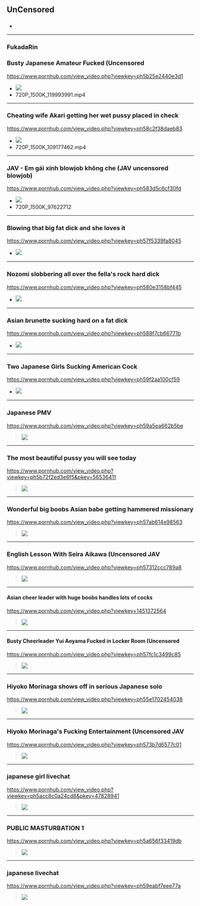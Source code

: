## UnCensored
### 

- ![]()
---
### FukadaRin
### Busty Japanese Amateur Fucked (Uncensored
https://www.pornhub.com/view_video.php?viewkey=ph5b25e2440e3d1
- ![](https://ci.phncdn.com/videos/201806/17/170739011/original/(m=ecuKGgaaaa)(mh=kVMX5DV2WfdNDK9U)4.jpg)
- 720P_1500K_119993991.mp4
---
### Cheating wife Akari getting her wet pussy placed in check
https://www.pornhub.com/view_video.php?viewkey=ph58c2f38daeb83
- ![](https://ci.phncdn.com/videos/201703/10/109177462/original/(m=ecuKGgaaaa)(mh=RnTNuYpk3yXsmaUM)12.jpg)
- 720P_1500K_109177462.mp4
---
### JAV - Em gái xinh blowjob không che (JAV uncensored blowjob)
https://www.pornhub.com/view_video.php?viewkey=ph583d5c6cf30fd
- ![](https://ci.phncdn.com/videos/201611/29/97622712/original/(m=ecuKGgaaaa)(mh=mrIbuextXocDRExQ)4.jpg)
- 720P_1500K_97622712
---
### Blowing that big fat dick and she loves it
https://www.pornhub.com/view_video.php?viewkey=ph57f5339fa8045
- ![](https://ci.phncdn.com/videos/201610/05/91940961/original/(m=ecuKGgaaaa)(mh=H7pO-2twV37GKskt)8.jpg)
---
### Nozomi slobbering all over the fella's rock hard dick
https://www.pornhub.com/view_video.php?viewkey=ph580e3158bf445
- ![](https://ci.phncdn.com/videos/201610/24/93967521/original/(m=ecuKGgaaaa)(mh=t5q_lUVVGk3t189y)12.jpg)
---
### Asian brunette sucking hard on a fat dick
https://www.pornhub.com/view_video.php?viewkey=ph588f7cb66771b
- ![](https://ci.phncdn.com/videos/201701/30/104225582/original/(m=ecuKGgaaaa)(mh=eUH4EucQq_qXEULj)15.jpg)
---
### Two Japanese Girls Sucking American Cock
https://www.pornhub.com/view_video.php?viewkey=ph59f2aa100cf59
- ![](https://ci.phncdn.com/videos/201710/27/138631162/thumbs_15/(m=ecuKGgaaaa)(mh=Mvw2y2RRVod8cwfd)8.jpg)
---
### Japanese PMV 
https://www.pornhub.com/view_video.php?viewkey=ph59a5ea662b5be
>![](https://ci.phncdn.com/videos/201708/29/130514501/original/(m=ecuKGgaaaa)(mh=3Ab9nw9bwVvvS8gR)9.jpg)
---
### The most beautiful pussy you will see today
https://www.pornhub.com/view_video.php?viewkey=ph5b72f2ed3e6f5&pkey=56536411
>![](https://ci.phncdn.com/videos/201808/14/178585361/original/(m=ecuKGgaaaa)(mh=r70SZnX5iTe6X2bP)9.jpg)
---
### Wonderful big boobs Asian babe getting hammered missionary 
https://www.pornhub.com/view_video.php?viewkey=ph57ab614e98563
>![](https://ci.phncdn.com/videos/201608/10/85319922/original/(m=ecuKGgaaaa)(mh=y-SRAonba-LpxgBQ)12.jpg)
---
### English Lesson With Seira Aikawa (Uncensored JAV
https://www.pornhub.com/view_video.php?viewkey=ph57312ccc789a8
>![](https://ci.phncdn.com/videos/201605/10/76216221/original/(m=ecuKGgaaaa)(mh=QKMSV0opfc87kbeG)2.jpg)
---
#### Asian cheer leader with huge boobs handles lots of cocks
https://www.pornhub.com/view_video.php?viewkey=1451372564
>![](https://ci.phncdn.com/videos/201506/03/49940831/original/(m=ecuKGgaaaa)(mh=sL0Ig1nzFS2vL7kY)12.jpg)
---
#### Busty Cheerleader Yui Aoyama Fucked in Locker Room (Uncensored 
https://www.pornhub.com/view_video.php?viewkey=ph57fc1c3499c85
>![](https://ci.phncdn.com/videos/201610/10/92470501/original/(m=ecuKGgaaaa)(mh=78cj6p-EmoGQztUu)13.jpg)
---
### Hiyoko Morinaga shows off in serious Japanese solo
https://www.pornhub.com/view_video.php?viewkey=ph55e1702454038
>![](https://ci.phncdn.com/videos/201508/29/56257691/original/(m=ecuKGgaaaa)(mh=snShWKBg-Z3vz_Xa)10.jpg)
---
### Hiyoko Morinaga's Fucking Entertainment (Uncensored JAV
https://www.pornhub.com/view_video.php?viewkey=ph573b7d6577c01
>![](https://ci.phncdn.com/videos/201605/17/76898101/original/(m=ecuKGgaaaa)(mh=CRwlcLLLKfuHQY6n)13.jpg)
---
### japanese girl livechat
https://www.pornhub.com/view_video.php?viewkey=ph5acc8c0a24cd8&pkey=47828941
>![](https://di.phncdn.com/videos/201804/10/161531262/original/(m=ecuKGgaaaa)(mh=zuO8UnBUSFI8p8b0)14.jpg)
---
### PUBLIC MASTURBATION 1
https://www.pornhub.com/view_video.php?viewkey=ph5a656f33419db
>![](https://ci.phncdn.com/videos/201801/22/151277742/original/(m=ecuKGgaaaa)(mh=5Oz15PXrCKA6SZFF)14.jpg)
---
### japanese livechat
https://www.pornhub.com/view_video.php?viewkey=ph59eabf7eee77a
>![](https://ci.phncdn.com/videos/201710/21/137806782/original/(m=ecuKGgaaaa)(mh=HU2ebOT9cF5Zbkv2)10.jpg)
